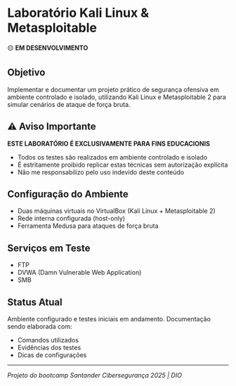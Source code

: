 # Laboratório Kali Linux & Metasploitable

🟡 **EM DESENVOLVIMENTO**

## Objetivo
Implementar e documentar um projeto prático de segurança ofensiva em ambiente controlado e isolado, utilizando Kali Linux e Metasploitable 2 para simular cenários de ataque de força bruta.  

## ⚠️ Aviso Importante
**ESTE LABORATÓRIO É EXCLUSIVAMENTE PARA FINS EDUCACIONIS**
- Todos os testes são realizados em ambiente controlado e isolado
- É estritamente proibido replicar estas técnicas sem autorização explícita
- Não me responsabilizo pelo uso indevido deste conteúdo  

## Configuração do Ambiente
- Duas máquinas virtuais no VirtualBox (Kali Linux + Metasploitable 2)
- Rede interna configurada (host-only)
- Ferramenta Medusa para ataques de força bruta

## Serviços em Teste
- FTP
- DVWA (Damn Vulnerable Web Application)
- SMB

## Status Atual
Ambiente configurado e testes iniciais em andamento. Documentação sendo elaborada com:
- Comandos utilizados
- Evidências dos testes
- Dicas de configurações

---

*Projeto do bootcamp Santander Cibersegurança 2025 | DIO*
